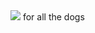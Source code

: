 <img src="https://www.okayplayer.com/media-library/album-cover-for-for-all-the-dogs-by-drake-ovo-republic.jpg?id=35011270&width=1245&height=700&quality=90&coordinates=0%2C62%2C0%2C63"/>
for all the dogs
